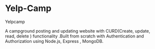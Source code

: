 # Yelp-Camp
Yelpcamp

A campground posting and updating website with CURD(Create, update, read, delete ) functionality
.Built from scratch with Authentication and Authorization using Node.js, Express , MongoDB.
